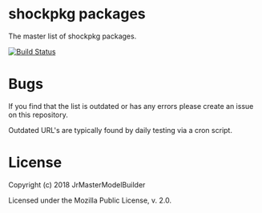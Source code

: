 # shockpkg packages

The master list of shockpkg packages.

[![Build Status](https://travis-ci.org/shockpkg/packages.svg?branch=master)](https://travis-ci.org/shockpkg/packages)


# Bugs

If you find that the list is outdated or has any errors please create an issue on this repository.

Outdated URL's are typically found by daily testing via a cron script.


# License

Copyright (c) 2018 JrMasterModelBuilder

Licensed under the Mozilla Public License, v. 2.0.
